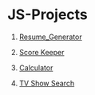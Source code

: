 # JS-Projects
1. [Resume_Generator](https://chaudharisanika.github.io/JS-Projects/ResumeGenerator/)

2. [Score Keeper](https://chaudharisanika.github.io/JS-Projects/ScoreKeeper/)

3. [Calculator](https://chaudharisanika.github.io/JS-Projects/Calculator/)

4. [TV Show Search](https://chaudharisanika.github.io/JS-Projects/TVShowsearch/)
